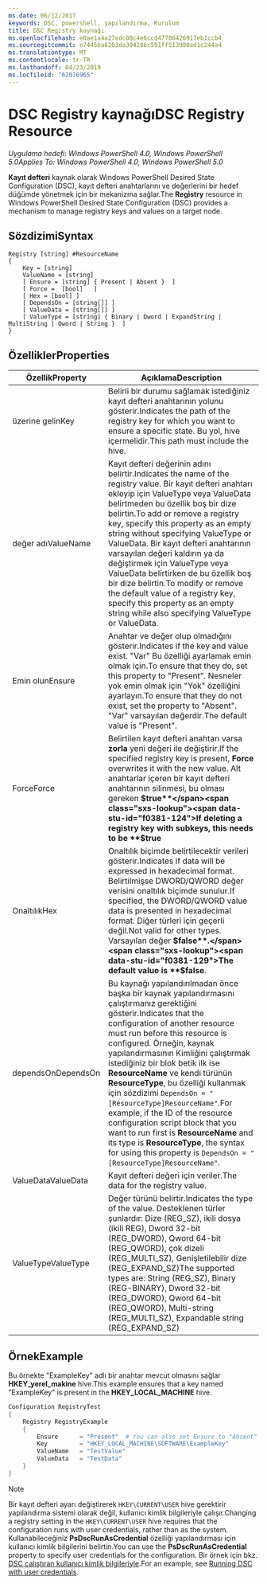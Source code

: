 ```yaml
---
ms.date: 06/12/2017
keywords: DSC, powershell, yapılandırma, Kurulum
title: DSC Registry kaynağı
ms.openlocfilehash: e0ae1a4a27edc08c4e6ccd47786426917eb1ccb4
ms.sourcegitcommit: e7445ba8203da304286c591ff513900ad1c244a4
ms.translationtype: MT
ms.contentlocale: tr-TR
ms.lasthandoff: 04/23/2019
ms.locfileid: "62076965"
---
```

# <a name="dsc-registry-resource"></a><span data-ttu-id="f0381-103">DSC Registry kaynağı</span><span class="sxs-lookup"><span data-stu-id="f0381-103">DSC Registry Resource</span></span>

<span data-ttu-id="f0381-104">_Uygulama hedefi: Windows PowerShell 4.0, Windows PowerShell 5.0_</span><span class="sxs-lookup"><span data-stu-id="f0381-104">_Applies To: Windows PowerShell 4.0, Windows PowerShell 5.0_</span></span>

<span data-ttu-id="f0381-105">**Kayıt defteri** kaynak olarak Windows PowerShell Desired State Configuration (DSC), kayıt defteri anahtarlarını ve değerlerini bir hedef düğümde yönetmek için bir mekanizma sağlar.</span><span class="sxs-lookup"><span data-stu-id="f0381-105">The **Registry** resource in Windows PowerShell Desired State Configuration (DSC) provides a mechanism to manage registry keys and values on a target node.</span></span>

## <a name="syntax"></a><span data-ttu-id="f0381-106">Sözdizimi</span><span class="sxs-lookup"><span data-stu-id="f0381-106">Syntax</span></span>

```
Registry [string] #ResourceName
{
    Key = [string]
    ValueName = [string]
    [ Ensure = [string] { Present | Absent }  ]
    [ Force =  [bool]   ]
    [ Hex = [bool] ]
    [ DependsOn = [string[]] ]
    [ ValueData = [string[]] ]
    [ ValueType = [string] { Binary | Dword | ExpandString | MultiString | Qword | String }  ]
}
```

## <a name="properties"></a><span data-ttu-id="f0381-107">Özellikler</span><span class="sxs-lookup"><span data-stu-id="f0381-107">Properties</span></span>

| <span data-ttu-id="f0381-108">Özellik</span><span class="sxs-lookup"><span data-stu-id="f0381-108">Property</span></span> | <span data-ttu-id="f0381-109">Açıklama</span><span class="sxs-lookup"><span data-stu-id="f0381-109">Description</span></span> |
| --- | --- |
| <span data-ttu-id="f0381-110">üzerine gelin</span><span class="sxs-lookup"><span data-stu-id="f0381-110">Key</span></span>| <span data-ttu-id="f0381-111">Belirli bir durumu sağlamak istediğiniz kayıt defteri anahtarının yolunu gösterir.</span><span class="sxs-lookup"><span data-stu-id="f0381-111">Indicates the path of the registry key for which you want to ensure a specific state.</span></span> <span data-ttu-id="f0381-112">Bu yol, hive içermelidir.</span><span class="sxs-lookup"><span data-stu-id="f0381-112">This path must include the hive.</span></span>|
| <span data-ttu-id="f0381-113">değer adı</span><span class="sxs-lookup"><span data-stu-id="f0381-113">ValueName</span></span>| <span data-ttu-id="f0381-114">Kayıt defteri değerinin adını belirtir.</span><span class="sxs-lookup"><span data-stu-id="f0381-114">Indicates the name of the registry value.</span></span> <span data-ttu-id="f0381-115">Bir kayıt defteri anahtarı ekleyip için ValueType veya ValueData belirtmeden bu özellik boş bir dize belirtin.</span><span class="sxs-lookup"><span data-stu-id="f0381-115">To add or remove a registry key, specify this property as an empty string without specifying ValueType or ValueData.</span></span> <span data-ttu-id="f0381-116">Bir kayıt defteri anahtarının varsayılan değeri kaldırın ya da değiştirmek için ValueType veya ValueData belirtirken de bu özellik boş bir dize belirtin.</span><span class="sxs-lookup"><span data-stu-id="f0381-116">To modify or remove the default value of a registry key, specify this property as an empty string while also specifying ValueType or ValueData.</span></span>|
| <span data-ttu-id="f0381-117">Emin olun</span><span class="sxs-lookup"><span data-stu-id="f0381-117">Ensure</span></span>| <span data-ttu-id="f0381-118">Anahtar ve değer olup olmadığını gösterir.</span><span class="sxs-lookup"><span data-stu-id="f0381-118">Indicates if the key and value exist.</span></span> <span data-ttu-id="f0381-119">"Var" Bu özelliği ayarlamak emin olmak için.</span><span class="sxs-lookup"><span data-stu-id="f0381-119">To ensure that they do, set this property to "Present".</span></span> <span data-ttu-id="f0381-120">Nesneler yok emin olmak için "Yok" özelliğini ayarlayın.</span><span class="sxs-lookup"><span data-stu-id="f0381-120">To ensure that they do not exist, set the property to "Absent".</span></span> <span data-ttu-id="f0381-121">"Var" varsayılan değerdir.</span><span class="sxs-lookup"><span data-stu-id="f0381-121">The default value is "Present".</span></span>|
| <span data-ttu-id="f0381-122">Force</span><span class="sxs-lookup"><span data-stu-id="f0381-122">Force</span></span>| <span data-ttu-id="f0381-123">Belirtilen kayıt defteri anahtarı varsa **zorla** yeni değeri ile değiştirir.</span><span class="sxs-lookup"><span data-stu-id="f0381-123">If the specified registry key is present, **Force** overwrites it with the new value.</span></span> <span data-ttu-id="f0381-124">Alt anahtarlar içeren bir kayıt defteri anahtarının silinmesi, bu olması gereken **$true**</span><span class="sxs-lookup"><span data-stu-id="f0381-124">If deleting a registry key with subkeys, this needs to be **$true**</span></span> |
| <span data-ttu-id="f0381-125">Onaltılık</span><span class="sxs-lookup"><span data-stu-id="f0381-125">Hex</span></span>| <span data-ttu-id="f0381-126">Onaltılık biçimde belirtilecektir verileri gösterir.</span><span class="sxs-lookup"><span data-stu-id="f0381-126">Indicates if data will be expressed in hexadecimal format.</span></span> <span data-ttu-id="f0381-127">Belirtilmişse DWORD/QWORD değer verisini onaltılık biçimde sunulur.</span><span class="sxs-lookup"><span data-stu-id="f0381-127">If specified, the DWORD/QWORD value data is presented in hexadecimal format.</span></span> <span data-ttu-id="f0381-128">Diğer türleri için geçerli değil.</span><span class="sxs-lookup"><span data-stu-id="f0381-128">Not valid for other types.</span></span> <span data-ttu-id="f0381-129">Varsayılan değer **$false**.</span><span class="sxs-lookup"><span data-stu-id="f0381-129">The default value is **$false**.</span></span>|
| <span data-ttu-id="f0381-130">dependsOn</span><span class="sxs-lookup"><span data-stu-id="f0381-130">DependsOn</span></span>| <span data-ttu-id="f0381-131">Bu kaynağı yapılandırılmadan önce başka bir kaynak yapılandırmasını çalıştırmanız gerektiğini gösterir.</span><span class="sxs-lookup"><span data-stu-id="f0381-131">Indicates that the configuration of another resource must run before this resource is configured.</span></span> <span data-ttu-id="f0381-132">Örneğin, kaynak yapılandırmasının Kimliğini çalıştırmak istediğiniz bir blok betik ilk ise **ResourceName** ve kendi türünün **ResourceType**, bu özelliği kullanmak için sözdizimi `DependsOn = "[ResourceType]ResourceName"`.</span><span class="sxs-lookup"><span data-stu-id="f0381-132">For example, if the ID of the resource configuration script block that you want to run first is **ResourceName** and its type is **ResourceType**, the syntax for using this property is `DependsOn = "[ResourceType]ResourceName"`.</span></span>|
| <span data-ttu-id="f0381-133">ValueData</span><span class="sxs-lookup"><span data-stu-id="f0381-133">ValueData</span></span>| <span data-ttu-id="f0381-134">Kayıt defteri değeri için veriler.</span><span class="sxs-lookup"><span data-stu-id="f0381-134">The data for the registry value.</span></span>|
| <span data-ttu-id="f0381-135">ValueType</span><span class="sxs-lookup"><span data-stu-id="f0381-135">ValueType</span></span>| <span data-ttu-id="f0381-136">Değer türünü belirtir.</span><span class="sxs-lookup"><span data-stu-id="f0381-136">Indicates the type of the value.</span></span> <span data-ttu-id="f0381-137">Desteklenen türler şunlardır: Dize (REG_SZ), ikili dosya (ikili REG), Dword 32-bit (REG_DWORD), Qword 64-bit (REG_QWORD), çok dizeli (REG_MULTI_SZ), Genişletilebilir dize (REG_EXPAND_SZ)</span><span class="sxs-lookup"><span data-stu-id="f0381-137">The supported types are: String (REG_SZ), Binary (REG-BINARY), Dword 32-bit (REG_DWORD), Qword 64-bit (REG_QWORD), Multi-string (REG_MULTI_SZ), Expandable string (REG_EXPAND_SZ)</span></span> |

## <a name="example"></a><span data-ttu-id="f0381-138">Örnek</span><span class="sxs-lookup"><span data-stu-id="f0381-138">Example</span></span>

<span data-ttu-id="f0381-139">Bu örnekte "ExampleKey" adlı bir anahtar mevcut olmasını sağlar **HKEY\_yerel\_makine** hive.</span><span class="sxs-lookup"><span data-stu-id="f0381-139">This example ensures that a key named "ExampleKey" is present in the **HKEY\_LOCAL\_MACHINE** hive.</span></span>

```powershell
Configuration RegistryTest
{
    Registry RegistryExample
    {
        Ensure      = "Present"  # You can also set Ensure to "Absent"
        Key         = "HKEY_LOCAL_MACHINE\SOFTWARE\ExampleKey"
        ValueName   = "TestValue"
        ValueData   = "TestData"
    }
}
```

> [!NOTE]
> <span data-ttu-id="f0381-140">Bir kayıt defteri ayarı değiştirerek `HKEY\CURRENT\USER` hive gerektirir yapılandırma sistemi olarak değil, kullanıcı kimlik bilgileriyle çalışır.</span><span class="sxs-lookup"><span data-stu-id="f0381-140">Changing a registry setting in the `HKEY\CURRENT\USER` hive requires that the configuration runs with user credentials, rather than as the system.</span></span> <span data-ttu-id="f0381-141">Kullanabileceğiniz **PsDscRunAsCredential** özelliği yapılandırması için kullanıcı kimlik bilgilerini belirtin.</span><span class="sxs-lookup"><span data-stu-id="f0381-141">You can use the **PsDscRunAsCredential** property to specify user credentials for the configuration.</span></span> <span data-ttu-id="f0381-142">Bir örnek için bkz. [DSC çalıştıran kullanıcı kimlik bilgileriyle](../../../configurations/runAsUser.md).</span><span class="sxs-lookup"><span data-stu-id="f0381-142">For an example, see [Running DSC with user credentials](../../../configurations/runAsUser.md).</span></span>
